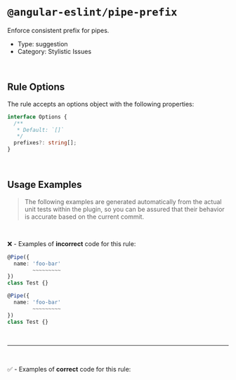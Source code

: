 <!--

  DO NOT EDIT.

  This markdown file was autogenerated using a mixture of the following files as the source of truth for its data:
  - ../../src/rules/pipe-prefix.ts
  - ../../tests/rules/pipe-prefix/cases.ts

  In order to update this file, it is therefore those files which need to be updated, as well as potentially the generator script:
  - ../../../../tools/scripts/generate-rule-docs.ts

-->

# `@angular-eslint/pipe-prefix`

Enforce consistent prefix for pipes.

- Type: suggestion
- Category: Stylistic Issues

<br>

## Rule Options

The rule accepts an options object with the following properties:

```ts
interface Options {
  /**
   * Default: `[]`
   */
  prefixes?: string[];
}

```

<br>

## Usage Examples

> The following examples are generated automatically from the actual unit tests within the plugin, so you can be assured that their behavior is accurate based on the current commit.

<br>

❌ - Examples of **incorrect** code for this rule:

```ts
@Pipe({
  name: 'foo-bar'
        ~~~~~~~~~
})
class Test {}
```

```ts
@Pipe({
  name: 'foo-bar'
        ~~~~~~~~~
})
class Test {}
```

<br>

---

<br>

✅ - Examples of **correct** code for this rule:
